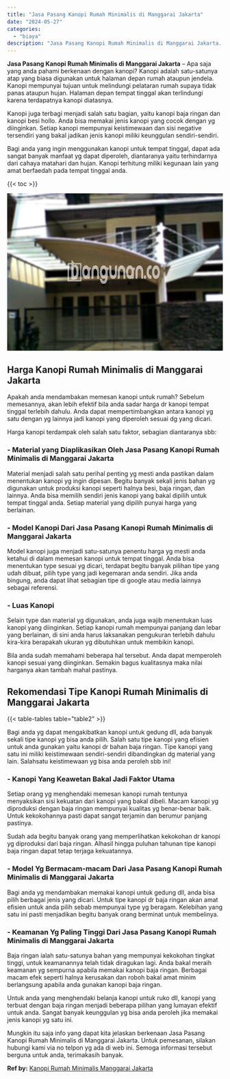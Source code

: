 ```yaml
---
title: "Jasa Pasang Kanopi Rumah Minimalis di Manggarai Jakarta"
date: "2024-05-27"
categories: 
  - "biaya"
description: "Jasa Pasang Kanopi Rumah Minimalis di Manggarai Jakarta. Mungkin itu saja info yang dapat kita jelaskan berkenaan Jasa Pasang Kanopi Rumah Minimalis di Mangg..."
---
```


**Jasa Pasang Kanopi Rumah Minimalis di Manggarai Jakarta** – Apa saja yang anda pahami berkenaan dengan kanopi? Kanopi adalah satu-satunya atap yang biasa digunakan untuk halaman depan rumah ataupun jendela. Kanopi mempunyai tujuan untuk melindungi pelataran rumah supaya tidak panas ataupun hujan. Halaman depan tempat tinggal akan terlindungi karena terdapatnya kanopi diatasnya.

Kanopi juga terbagi menjadi salah satu bagian, yaitu kanopi baja ringan dan kanopi besi hollo. Anda bisa memakai jenis kanopi yang cocok dengan yg diinginkan. Setiap kanopi mempunyai keistimewaan dan sisi negative tersendiri yang bakal jadikan jenis kanopi miliki keunggulan sendiri-sendiri.

Bagi anda yang ingin menggunakan kanopi untuk tempat tinggal, dapat ada sangat banyak manfaat yg dapat diperoleh, diantaranya yaitu terhindarnya dari cahaya matahari dan hujan. Kanopi terhitung miliki kegunaan lain yang amat berfaedah pada tempat tinggal anda.

{{< toc >}}

![Jasa Pasang Kanopi Rumah Minimalis di Manggarai Jakarta](/images/harga-kanopi-minimalis-03.png)

## Harga Kanopi Rumah Minimalis di Manggarai Jakarta

Apakah anda mendambakan memesan kanopi untuk rumah? Sebelum memesannya, akan lebih efektif bila anda sadar harga dr kanopi tempat tinggal terlebih dahulu. Anda dapat mempertimbangkan antara kanopi yg satu dengan yg lainnya jadi kanopi yang diperoleh sesuai dg yang dicari.

Harga kanopi terdampak oleh salah satu faktor, sebagian diantaranya sbb:

### \- Material yang Diaplikasikan Oleh Jasa Pasang Kanopi Rumah Minimalis di Manggarai Jakarta

Material menjadi salah satu perihal penting yg mesti anda pastikan dalam menentukan kanopi yg ingin dipesan. Begitu banyak sekali jenis bahan yg digunakan untuk produksi kanopi seperti halnya besi, baja ringan, dan lainnya. Anda bisa memilih sendiri jenis kanopi yang bakal dipilih untuk tempat tinggal anda. Setiap material yang dipilih punyai harga yang berlainan.

### \- Model Kanopi Dari Jasa Pasang Kanopi Rumah Minimalis di Manggarai Jakarta

Model kanopi juga menjadi satu-satunya penentu harga yg mesti anda ketahui di dalam memesan kanopi untuk tempat tinggal. Anda bisa menentukan type sesuai yg dicari, terdapat begitu banyak pilihan tipe yang udah dibuat, pilih type yang jadi kegemaran anda sendiri. Jika anda bingung, anda dapat lihat sebagian tipe di google atau media lainnya sebagai referensi.

### \- Luas Kanopi

Selain type dan material yg digunakan, anda juga wajib menentukan luas kanopi yang diinginkan. Setiap kanopi rumah mempunyai panjang dan lebar yang berlainan, di sini anda harus laksanakan pengukuran terlebih dahulu kira-kira berapakah ukuran yg dibutuhkan untuk membikin kanopi.

Bila anda sudah memahami beberapa hal tersebut. Anda dapat memperoleh kanopi sesuai yang diinginkan. Semakin bagus kualitasnya maka nilai harganya akan tambah mahal pastinya.

## Rekomendasi Tipe Kanopi Rumah Minimalis di Manggarai Jakarta

{{< table-tables table="table2" >}}

Bagi anda yg dapat mengakibatkan kanopi untuk gedung dll, ada banyak sekali tipe kanopi yg bisa anda pilih. Salah satu tipe kanopi yang efisien untuk anda gunakan yaitu kanopi dr bahan baja ringan. Tipe kanopi yang satu ini miliki keistimewaan sendiri-sendiri dibandingkan dg material yang lain. Salahsatu keistimewaan yg bisa anda peroleh sbb ini!

### \- Kanopi Yang Keawetan Bakal Jadi Faktor Utama

Setiap orang yg menghendaki memesan kanopi rumah tentunya menyaksikan sisi kekuatan dari kanopi yang bakal dibeli. Macam kanopi yg diproduksi dengan baja ringan mempunyai kualitas yg benar-benar baik. Untuk kekokohannya pasti dapat sangat terjamin dan berumur panjang pastinya.

Sudah ada begitu banyak orang yang memperlihatkan kekokohan dr kanopi yg diproduksi dari baja ringan. Alhasil hingga puluhan tahunan tipe kanopi baja ringan dapat tetap terjaga kekuatannya.

### \- Model Yg Bermacam-macam Dari Jasa Pasang Kanopi Rumah Minimalis di Manggarai Jakarta

Bagi anda yg mendambakan memakai kanopi untuk gedung dll, anda bisa pilih berbagai jenis yang dicari. Untuk tipe kanopi dr baja ringan akan amat efisien untuk anda pilih sebab mempunyai type yg beragam. Kelebihan yang satu ini pasti menjadikan begitu banyak orang berminat untuk membelinya.

### \- Keamanan Yg Paling Tinggi Dari Jasa Pasang Kanopi Rumah Minimalis di Manggarai Jakarta

Baja ringan ialah satu-satunya bahan yang mempunyai kekokohan tingkat tinggi, untuk keamanannya telah tidak diragukan lagi. Anda bakal meraih keamanan yg sempurna apabila memakai kanopi baja ringan. Berbagai macam efek seperti halnya kerusakan dan roboh bakal amat minim berlangsung apabila anda gunakan kanopi baja ringan.

Untuk anda yang menghendaki belanja kanopi untuk ruko dll, kanopi yang terbuat dengan baja ringan menjadi beberapa pilihan yang lumayan efektif untuk anda. Sangat banyak keunggulan yg bisa anda peroleh jika memakai jenis kanopi yg satu ini.

Mungkin itu saja info yang dapat kita jelaskan berkenaan Jasa Pasang Kanopi Rumah Minimalis di Manggarai Jakarta. Untuk pemesanan, silakan hubungi kami via no telpon yg ada di web ini. Semoga informasi tersebut berguna untuk anda, terimakasih banyak.

**Ref by:**  [Kanopi Rumah Minimalis Manggarai Jakarta](https://id.wikipedia.org/wiki/Kanopi)
